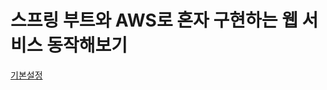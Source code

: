 # 스프링 부트와 AWS로 혼자 구현하는 웹 서비스 동작해보기
[기본설정](https://www.notion.so/ecshin/AWS-1-c3e38d405d4b49609717a556302fb6cd)
